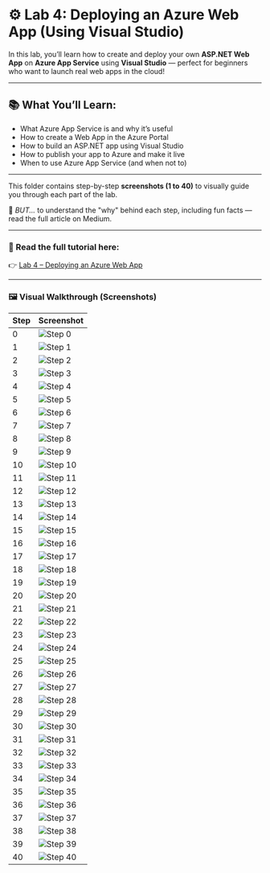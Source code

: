# ⚙️ Lab 4: Deploying an Azure Web App (Using Visual Studio)

In this lab, you’ll learn how to create and deploy your own **ASP.NET Web App** on **Azure App Service** using **Visual Studio** — perfect for beginners who want to launch real web apps in the cloud!

---

## 📚 What You’ll Learn:

- What Azure App Service is and why it’s useful  
- How to create a Web App in the Azure Portal  
- How to build an ASP.NET app using Visual Studio  
- How to publish your app to Azure and make it live  
- When to use Azure App Service (and when not to)

---

This folder contains step-by-step **screenshots (1 to 40)** to visually guide you through each part of the lab.

💬 *BUT...* to understand the "why" behind each step, including fun facts  — read the full article on Medium.

---

### 📖 Read the full tutorial here:

👉 [Lab 4 – Deploying an Azure Web App](https://medium.com/@sirohi-v/lab-4-deploy-your-first-web-app-on-azure-step-by-step-for-beginners-72b84e1fb816)

---

### 🖼 Visual Walkthrough (Screenshots)


| Step | Screenshot |
|------|------------|
| 0  | ![Step 0](./images/0.png)  |
| 1  | ![Step 1](./images/1.png)  |
| 2  | ![Step 2](./images/2.png)  |
| 3  | ![Step 3](./images/3.png)  |
| 4  | ![Step 4](./images/4.png)  |
| 5  | ![Step 5](./images/5.png)  |
| 6  | ![Step 6](./images/6.png)  |
| 7  | ![Step 7](./images/7.png)  |
| 8  | ![Step 8](./images/8.png)  |
| 9  | ![Step 9](./images/9.png)  |
| 10 | ![Step 10](./images/10.png) |
| 11 | ![Step 11](./images/11.png) |
| 12 | ![Step 12](./images/12.png) |
| 13 | ![Step 13](./images/13.png) |
| 14 | ![Step 14](./images/14.png) |
| 15 | ![Step 15](./images/15.png) |
| 16 | ![Step 16](./images/16.png) |
| 17 | ![Step 17](./images/17.png) |
| 18 | ![Step 18](./images/18.png) |
| 19 | ![Step 19](./images/19.png) |
| 20 | ![Step 20](./images/20.png) |
| 21 | ![Step 21](./images/21.png) |
| 22 | ![Step 22](./images/22.png) |
| 23 | ![Step 23](./images/23.png) |
| 24 | ![Step 24](./images/24.png) |
| 25 | ![Step 25](./images/25.png) |
| 26 | ![Step 26](./images/26.png) |
| 27 | ![Step 27](./images/27.png) |
| 28 | ![Step 28](./images/28.png) |
| 29 | ![Step 29](./images/29.png) |
| 30 | ![Step 30](./images/30.png) |
| 31 | ![Step 31](./images/31.png) |
| 32 | ![Step 32](./images/32.png) |
| 33 | ![Step 33](./images/33.png) |
| 34 | ![Step 34](./images/34.png) |
| 35 | ![Step 35](./images/35.png) |
| 36 | ![Step 36](./images/36.png) |
| 37 | ![Step 37](./images/37.png) |
| 38 | ![Step 38](./images/38.png) |
| 39 | ![Step 39](./images/39.png) |
| 40 | ![Step 40](./images/40.png) |
